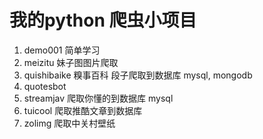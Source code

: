 # 我的python 爬虫小项目

1. demo001 简单学习
2. meizitu 妹子图图片爬取
3. quishibaike 糗事百科 段子爬取到数据库 mysql, mongodb
4. quotesbot
5. streamjav 爬取你懂的到数据库 mysql
6. tuicool 爬取推酷文章到数据库
7. zolimg 爬取中关村壁纸